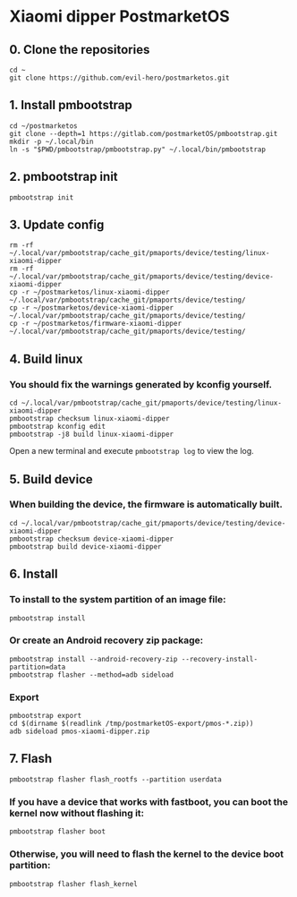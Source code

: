 # Xiaomi dipper PostmarketOS

## 0. Clone the repositories
```shell
cd ~
git clone https://github.com/evil-hero/postmarketos.git
```

## 1. Install pmbootstrap
```shell
cd ~/postmarketos
git clone --depth=1 https://gitlab.com/postmarketOS/pmbootstrap.git
mkdir -p ~/.local/bin
ln -s "$PWD/pmbootstrap/pmbootstrap.py" ~/.local/bin/pmbootstrap
```

## 2. pmbootstrap init
```shell
pmbootstrap init
```

## 3. Update config
```shell
rm -rf ~/.local/var/pmbootstrap/cache_git/pmaports/device/testing/linux-xiaomi-dipper
rm -rf ~/.local/var/pmbootstrap/cache_git/pmaports/device/testing/device-xiaomi-dipper
cp -r ~/postmarketos/linux-xiaomi-dipper ~/.local/var/pmbootstrap/cache_git/pmaports/device/testing/
cp -r ~/postmarketos/device-xiaomi-dipper ~/.local/var/pmbootstrap/cache_git/pmaports/device/testing/
cp -r ~/postmarketos/firmware-xiaomi-dipper ~/.local/var/pmbootstrap/cache_git/pmaports/device/testing/
```

## 4. Build linux
### You should fix the warnings generated by kconfig yourself.
```shell
cd ~/.local/var/pmbootstrap/cache_git/pmaports/device/testing/linux-xiaomi-dipper
pmbootstrap checksum linux-xiaomi-dipper
pmbootstrap kconfig edit
pmbootstrap -j8 build linux-xiaomi-dipper
```
Open a new terminal and execute `pmbootstrap log` to view the log.

## 5. Build device
### When building the device, the firmware is automatically built.
```shell
cd ~/.local/var/pmbootstrap/cache_git/pmaports/device/testing/device-xiaomi-dipper
pmbootstrap checksum device-xiaomi-dipper
pmbootstrap build device-xiaomi-dipper
```

## 6. Install
### To install to the system partition of an image file:
```shell
pmbootstrap install
```
### Or create an Android recovery zip package:
```shell
pmbootstrap install --android-recovery-zip --recovery-install-partition=data
pmbootstrap flasher --method=adb sideload
```
### Export
```shell
pmbootstrap export
cd $(dirname $(readlink /tmp/postmarketOS-export/pmos-*.zip))
adb sideload pmos-xiaomi-dipper.zip
```

## 7. Flash
```shell
pmbootstrap flasher flash_rootfs --partition userdata
```
### If you have a device that works with fastboot, you can boot the kernel now without flashing it:
```shell
pmbootstrap flasher boot
```
### Otherwise, you will need to flash the kernel to the device boot partition:
```shell
pmbootstrap flasher flash_kernel
```

